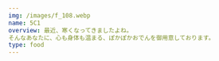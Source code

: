 ```yaml
---
img: /images/f_108.webp
name: 5C1
overview: 最近、寒くなってきましたよね。
そんなあなたに、心も身体も温まる、ぽかぽかおでんを御用意しております。
type: food
---
```

